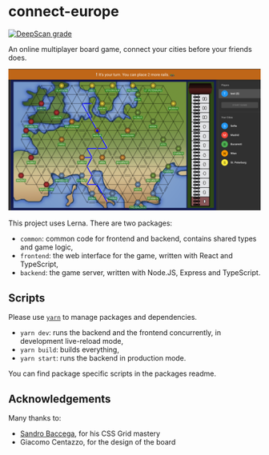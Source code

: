 # connect-europe

[![DeepScan grade](https://deepscan.io/api/teams/8864/projects/11086/branches/160889/badge/grade.svg)](https://deepscan.io/dashboard#view=project&tid=8864&pid=11086&bid=160889)

An online multiplayer board game, connect your cities before your friends does.

![screenshoot](docs/game-screenshoot.png)

This project uses Lerna. There are two packages:

- `common`: common code for frontend and backend, contains shared types and game logic,
- `frontend`: the web interface for the game, written with React and TypeScript,
- `backend`: the game server, written with Node.JS, Express and TypeScript.

## Scripts

Please use [`yarn`](https://classic.yarnpkg.com/en/docs/getting-started) to manage packages and dependencies.

- `yarn dev`: runs the backend and the frontend concurrently, in development live-reload mode,
- `yarn build`: builds everything,
- `yarn start`: runs the backend in production mode.

You can find package specific scripts in the packages readme.

## Acknowledgements

Many thanks to:

- [Sandro Baccega](https://github.com/Baccega), for his CSS Grid mastery
- Giacomo Centazzo, for the design of the board
